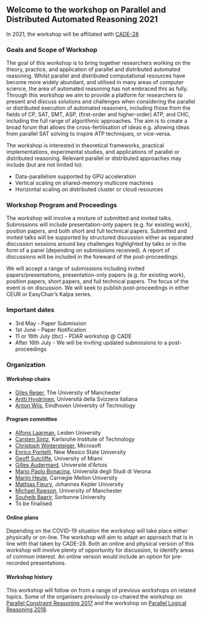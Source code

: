 ## Welcome to the workshop on Parallel and Distributed Automated Reasoning 2021

In 2021, the workshop will be affiliated with [CADE-28](https://www.cs.cmu.edu/~mheule/CADE28/)

### Goals and Scope of Workshop

The goal of this workshop is to bring together researchers working on
the theory, practice, and application of parallel and distributed
automated reasoning. Whilst parallel and distributed computational
resources have become more widely abundant, and utilised in many areas
of computer science, the area of automated reasoning has not embraced
this as fully. Through this workshop we aim to provide a platform for
researchers to present and discuss solutions and challenges when
considering the parallel or distributed execution of automated
reasoners, including those from the fields of CP, SAT, SMT, ASP,
(first-order and higher-order) ATP, and CHC, including the full range of
algorithmic approaches. The aim is to create a broad forum that allows
the cross-fertilisation of ideas e.g. allowing ideas from parallel SAT
solving to inspire ATP techniques, or vice-versa.

The workshop is interested in theoretical frameworks, practical
implementations, experimental studies, and applications of parallel or
distributed reasoning. Relevant parallel or distributed approaches may
include (but are not limited to):

 - Data-parallelism supported by GPU acceleration
 - Vertical scaling on shared-memory multicore machines
 - Horizontal scaling on distributed cluster or cloud resources

### Workshop Program and Proceedings

The workshop will involve a mixture of submitted and invited talks.
Submissions will include presentation-only papers (e.g. for existing
work), position papers, and both short and full technical papers.
Submitted and invited talks will be supported by structured discussion
either as separated discussion sessions around key challenges
highlighted by talks or in the form of a panel (depending on submissions
received). A report of discussions will be included in the foreward of
the post-proceedings.

We will accept a range of submissions including invited
papers/presentations, presentation-only papers (e.g. for existing work),
position papers, short papers, and full technical papers. The focus of
the event is on discussion. We will seek to publish post-proceedings in
either CEUR or EasyChair’s Kalpa series.

### Important dates

- 3rd May - Paper Submission
- 1st June - Paper Notification
- 11 or 16th July (tbc) - PDAR workshop @ CADE
- After 16th July - We will be inviting updated submissions to a post-proceedings

### Organization

#### Workshop chairs

- [Giles Reger](http://www.cs.man.ac.uk/~regerg/), The University of Manchester
- [Antti Hyvärinen](https://www.inf.usi.ch/postdoc/hyvarinen/), Università della Svizzera italiana
- [Anton Wijs](https://www.win.tue.nl/~awijs/), Eindhoven University of Technology

#### Program committee

- [Alfons Laarman](https://www.universiteitleiden.nl/en/staffmembers/alfons-laarman#tab-1), Leiden University
- [Carsten Sintz](http://www.carstensinz.de), Karlsruhe Institute of Technology
- [Christoph Wintersteiger](https://www.microsoft.com/en-us/research/people/cwinter/), Microsoft
- [Enrico Pontelli](https://www.cs.nmsu.edu/~epontell/alpec/), New Mexico State University
- [Geoff Sutcliffe](https://www.cs.miami.edu/home/geoff/), University of Miami
- [Gilles Audermard](http://www.cril.univ-artois.fr/~audemard/), Université d'Artois
- [Mario Paolo Bonacina](http://profs.sci.univr.it/~bonacina/), Università degli Studi di Verona
- [Marijn Heule](https://www.cs.utexas.edu/users/marijn/), Carnegie Mellon University
- [Mathias Fleury](http://fmv.jku.at/fleury/), Johannes Kepler University
- [Michael Rawson](http://rawsons.uk/michael/), University of Manchester
- [Souheib Baarir](https://www.lip6.fr/actualite/personnes-fiche.php?ident=P617), Sorbonne University
- To be finalised

#### Online plans

Depending on the COVID-19 situation the workshop will take place either
physically or on-line.  The workshop will aim to adapt an approach that
is in line with that taken by CADE-28.  Both an online and physical
version of this workshop will involve plenty of opportunity for
discussion, to identify areas of common interest.  An online version
would include an option for pre-recorded presentations.

#### Workshop history

This workshop will follow on from a range of previous workshops on
related topics.  Some of the organisers previously co-chaired the workshop on
[Parallel Constraint Reasoning 2017](http://pcr17.inf.usi.ch) and the workshop on [Parallel Logical Reasoning 2018](https://antonwijs.wixsite.com/plr2018).


